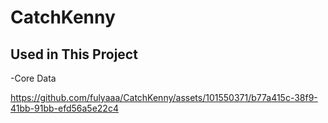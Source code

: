 # CatchKenny

## Used in This Project

-Core Data


https://github.com/fulyaaa/CatchKenny/assets/101550371/b77a415c-38f9-41bb-91bb-efd56a5e22c4

